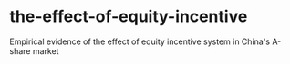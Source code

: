 # the-effect-of-equity-incentive
Empirical evidence of the effect of equity incentive system in China's A-share market
